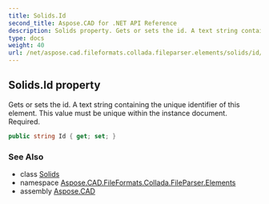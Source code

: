 ```yaml
---
title: Solids.Id
second_title: Aspose.CAD for .NET API Reference
description: Solids property. Gets or sets the id. A text string containing the unique identifier of this element. This value must be unique within the instance document. Required
type: docs
weight: 40
url: /net/aspose.cad.fileformats.collada.fileparser.elements/solids/id/
---
```

## Solids.Id property

Gets or sets the id. A text string containing the unique identifier of this element. This value must be unique within the instance document. Required.

```csharp
public string Id { get; set; }
```

### See Also

* class [Solids](../)
* namespace [Aspose.CAD.FileFormats.Collada.FileParser.Elements](../../solids/)
* assembly [Aspose.CAD](../../../)



